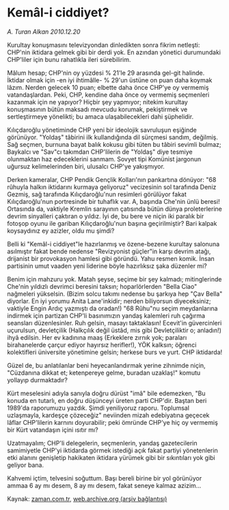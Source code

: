 # Kemâl-i ciddiyet?

*A. Turan Alkan 2010.12.20*

<td class="columnist-detail">
<p>Kurultay konuşmasını televizyondan dinledikten sonra fikrim netleşti: CHP'nin iktidara gelmek gibi bir derdi yok. En azından yönetici durumundaki CHP'liler için bunu rahatlıkla ileri sürebilirim.</p>
<p>
<div id="haberMetinDiv">
<p>Mâlum hesap; CHP'nin oy yüzdesi % 21'le 29 arasında gel-git halinde. İktidar olmak için -en iyi ihtimâlle- % 29'un üstüne on puan daha koymak lâzım. Nerden gelecek 10 puan; elbette daha önce CHP'ye oy vermemiş vatandaşlardan. Peki, CHP, kendine daha önce oy vermemiş seçmenleri kazanmak için ne yapıyor? Hiçbir şey yapmıyor; nitekim kurultay konuşmasının bütün maksadı mevcudu korumak, pekiştirmek ve sertleştirmeye yönelikti; bu amaca ulaşabilecekleri dahi şüphelidir.
<p>Kılıçdaroğlu yönetiminde CHP yeni bir ideolojik savruluşun eşiğinde görünüyor. "Yoldaş" tâbirini ilk kullandığında dil sürçmesi sandım, değilmiş. Sağ seçmen, burnuna bayat balık kokusu gibi tüten bu tâbiri sevimli bulmaz; Baykalcı ve "Sav"cı takımdan CHP'lilerin de "Yoldaş" diye tesmiye olunmaktan haz edeceklerini sanmam. Sovyet tipi Komünist jargonun uğursuz kelimelerinden biri, ulusalcı CHP'ye yakışmıyor.
<p>Derken kameralar, CHP Pendik Gençlik Kolları'nın pankartına dönüyor: "68 rûhuyla halkın iktidarını kurmaya geliyoruz" vecizesinin sol tarafında Deniz Gezmiş, sağ tarafında Kılıçdaroğlu'nun resimleri görülüyor fakat Kılıçdaroğlu'nun portresinde bir tuhaflık var. A, başında Che'nin ünlü beresi! Ortasında da, vaktiyle Kremlin sarayının çatısında bütün dünya proleterlerine devrim sinyalleri çaktıran o yıldız. İyi de, bu bere ve niçin iki paralık bir fotoşop oyunu ile gariban Kılıçdaroğlu'nun başına geçirilmiştir? Bari kalpak koysaydınız ey azizler, oldu mu şimdi?
<p>Belli ki "Kemâl-i ciddiyet"le hazırlanmış ve özene-bezene kurultay salonuna asılmıştır fakat bende nedense "Revizyonist güçler"in karşı devrim atağı, drijanist bir provokasyon hamlesi gibi göründü. Yahu resmen komik. İnsan partisinin umut vaaden yeni liderine böyle hazırlıksız şaka düzenler mi?
<p>Benim için mahzuru yok. Matah şeyse, seçime bir şey kalmadı; mitinglerinde Che'nin yıldızlı devrimci beresini taksın; hoparlörlerden "Bella Ciao" nağmeleri yükselsin. (Bizim solcu takımı nedense bu şarkıya hep "Çav Bella" diyorlar. En iyi yorumu Anita Lane'inkidir; nerden biliyorsun diyeceksiniz; vaktiyle Engin Ardıç yazmıştı da oradan!) "68 Rûhu"nu seçim meydanlarına indirmek için partizan CHP'li basınımızın yandaş kalemleri ruh çağırma seansları düzenlesinler. Ruh gelsin, masayı taktaklasın! Ecevit'in güvercinleri uçurulsun, devletçilik (Halkçılık değil üstâd, mis gibi Devletçiliktir o; anladın!) ihyâ edilsin. Her ev kadınına maaş (Erkeklere zırnık yok; paraları birahanelerde çarçur ediyor hayırsız herifler!), YÖK kalksın; öğrenci kolektifleri üniversite yönetimine gelsin; herkese burs ve yurt. CHP iktidarda!
<p>Güzel de, bu anlatılanlar beni heyecanlandırmak yerine zihnimde niçin, "Cüzdanına dikkat et; ketenpereye gelme, buradan uzaklaş!" komutu yollayıp durmaktadır?
<p>Kürt meselesini adıyla sanıyla doğru dürüst "imâ" bile edemezken, "Bu konuda en tutarlı, en doğru düşünceyi üreten parti CHP'dir. Baştan beri 1989'da raporumuzu yazdık. Şimdi yeniliyoruz raporu. Toplumsal uzlaşmayla, kardeşçe çözeceğiz" neviinden mizah edebiyatına geçecek lâflar CHP'lilerin karnını doyurabilir; peki ömründe CHP'ye hiç oy vermemiş bir Kürt vatandaşın içini ısıtır mı?
<p>Uzatmayalım; CHP'li delegelerin, seçmenlerin, yandaş gazetecilerin samimiyetle CHP'yi iktidarda görmek istediği açık fakat partiyi yönetenlerin etki alanını genişletip hakikaten iktidara yürümek gibi bir sıkıntıları yok gibi geliyor bana.
<p>Kahvemi içtim, telvesini soğuttum. Başı bereli birine bir yol görünüyor ammaa 6 ay mı desem, 8 ay mı desem, fakat seneye kalmaz azizim... </p></p></p></p></p></p></p></p></p></div>
</p>
<a href="http://web.archive.org/web/20101224004935/mailto:t.alkan@zaman.com.tr">
</a></td>

Kaynak: [zaman.com.tr](http://zaman.com.tr/yazar.do?yazino=1067417), [web.archive.org (arşiv bağlantısı)](http://web.archive.org/web/20101224004935/http://www.zaman.com.tr:80/yazar.do?yazino=1067417)

